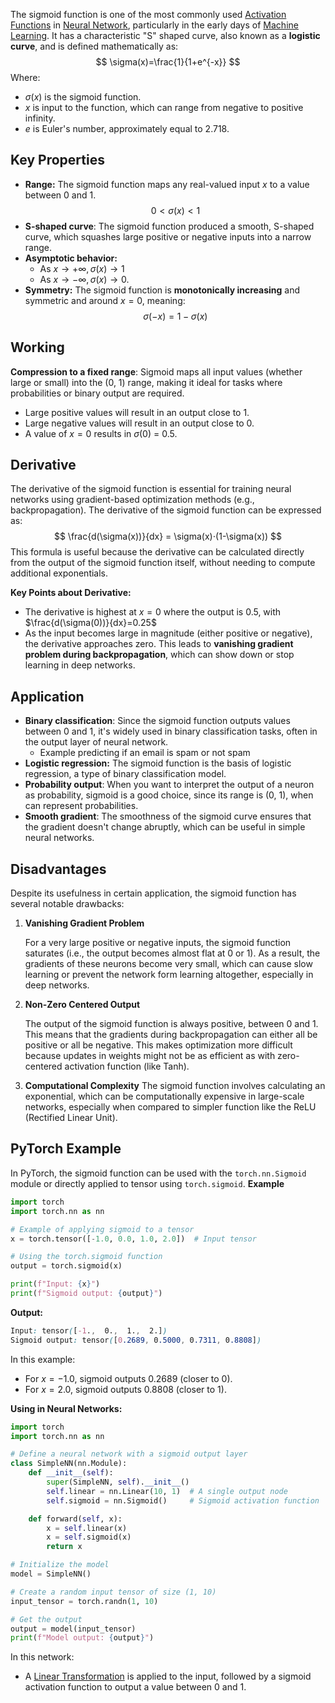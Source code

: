 The sigmoid function is one of the most commonly used [Activation Functions](Activation%20Functions.md) in [Neural Network](../../Neural%20Network.md), particularly in the early days of [Machine Learning](../../../Machine%20Learning/Machine%20Learning.md). It has a characteristic "S" shaped curve, also known as a **logistic curve**, and is defined mathematically as:
$$
\sigma(x)=\frac{1}{1+e^{-x}}
$$
Where:
- $\sigma(x)$ is the sigmoid function. 
- $x$ is input to the function, which can range from negative to positive infinity.
- $e$ is Euler's number, approximately equal to 2.718.

## Key Properties
- **Range:** The sigmoid function maps any real-valued input $x$ to a value between 0 and 1.
  $$0 < \sigma(x)<1$$
 - **S-shaped curve**: The sigmoid function produced a smooth, S-shaped curve, which squashes large positive or negative inputs into a narrow range.
 - **Asymptotic behavior:**
	 - As $x\to +\infty, \sigma(x)\to1$
	 - As $x\to-\infty,\sigma(x)\to 0$.
- **Symmetry:** The sigmoid function is **monotonically increasing** and symmetric and around $x=0$, meaning:
$$
\sigma(-x)=1-\sigma(x)
$$
## Working 
**Compression to a fixed range**: Sigmoid maps all input values (whether large or small) into the (0, 1) range, making it ideal for tasks where probabilities or binary output are required.
- Large positive values will result in an output close to 1.
- Large negative values will result in an output close to 0.
- A value of $x=0$ results in $\sigma(0)$ = 0.5.

## Derivative
The derivative of the sigmoid function is essential for training neural networks using gradient-based optimization methods (e.g., backpropagation). The derivative of the sigmoid function can be expressed as:
$$
\frac{d(\sigma(x))}{dx} = \sigma(x)⋅(1-\sigma(x))
$$
This formula is useful because the derivative can be calculated directly from the output of the sigmoid function itself, without needing to compute additional exponentials.

**Key Points about Derivative:**
- The derivative is highest at $x=0$ where the output is 0.5, with $\frac{d(\sigma(0))}{dx}=0.25$
- As the input becomes large in magnitude (either positive or negative), the derivative approaches zero. This leads to **vanishing gradient problem during backpropagation**, which can show down or stop learning in deep networks.

## Application
- **Binary classification**: Since the sigmoid function outputs values between 0 and 1, it's widely used in binary classification tasks, often in the output layer of neural network.
	- Example predicting if an email is spam or not spam
- **Logistic regression:** The sigmoid function is the basis of logistic regression, a type of binary classification model.
- **Probability output**: When you want to interpret the output of a neuron as probability, sigmoid is a good choice, since its range is (0, 1), when can represent probabilities.
- **Smooth gradient**: The smoothness of the sigmoid curve ensures that the gradient doesn't change abruptly, which can be useful in simple neural networks.
## Disadvantages
Despite its usefulness in certain application, the sigmoid function has several notable drawbacks:
1. **Vanishing Gradient Problem**
   
   For a very large positive or negative inputs, the sigmoid function saturates (i.e., the output becomes almost flat at 0 or 1). As a result, the gradients of these neurons become very small, which can cause slow learning or prevent the network form learning altogether, especially in deep networks.
2. **Non-Zero Centered Output**
   
   The output of the sigmoid function is always positive, between 0 and 1. This means that the gradients during backpropagation can either all be positive or all be negative. This makes optimization more difficult because updates in weights might not be as efficient as with zero-centered activation function (like Tanh).
3. **Computational Complexity**
   The sigmoid function involves calculating an exponential, which can be computationally expensive in large-scale networks, especially when compared to simpler function like the ReLU (Rectified Linear Unit).

## PyTorch Example
In PyTorch, the sigmoid function can be used with the `torch.nn.Sigmoid` module or directly applied to tensor using `torch.sigmoid`.
**Example**
```python
import torch
import torch.nn as nn

# Example of applying sigmoid to a tensor
x = torch.tensor([-1.0, 0.0, 1.0, 2.0])  # Input tensor

# Using the torch.sigmoid function
output = torch.sigmoid(x)

print(f"Input: {x}")
print(f"Sigmoid output: {output}")
```
**Output:**
```css
Input: tensor([-1.,  0.,  1.,  2.])
Sigmoid output: tensor([0.2689, 0.5000, 0.7311, 0.8808])
```
In this example:
- For $x=-1.0$, sigmoid outputs 0.2689 (closer to 0).
- For $x=2.0$, sigmoid outputs 0.8808 (closer to 1).

**Using in Neural Networks:**
```python
import torch
import torch.nn as nn

# Define a neural network with a sigmoid output layer
class SimpleNN(nn.Module):
    def __init__(self):
        super(SimpleNN, self).__init__()
        self.linear = nn.Linear(10, 1)  # A single output node
        self.sigmoid = nn.Sigmoid()     # Sigmoid activation function

    def forward(self, x):
        x = self.linear(x)
        x = self.sigmoid(x)
        return x

# Initialize the model
model = SimpleNN()

# Create a random input tensor of size (1, 10)
input_tensor = torch.randn(1, 10)

# Get the output
output = model(input_tensor)
print(f"Model output: {output}")
```
In this network:

- A [Linear Transformation](Linear%20Transformation.md) is applied to the input, followed by a sigmoid activation function to output a value between 0 and 1.